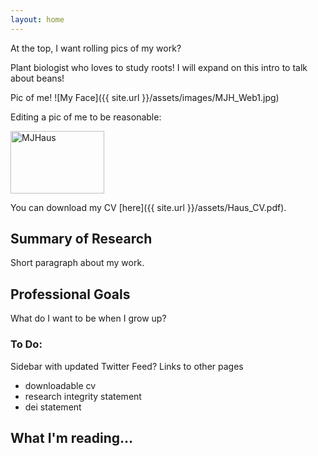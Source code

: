 ```yaml
---
layout: home
---
```

At the top, I want rolling pics of my work?

Plant biologist who loves to study roots! I will expand on this intro to talk about beans!

Pic of me!
![My Face]({{ site.url }}/assets/images/MJH_Web1.jpg)

Editing a pic of me to be reasonable:

<img src="{{ site.url }}/assets/images/MJH_Web1.jpg" alt="MJHaus"
	title="My face" width="150" height="100" />

You can download my CV [here]({{ site.url }}/assets/Haus_CV.pdf).

## Summary of Research

Short paragraph about my work.

## Professional Goals

What do I want to be when I grow up?

### To Do:
Sidebar with updated Twitter Feed?
Links to other pages
  - downloadable cv
  - research integrity statement
  - dei statement
  
## What I'm reading...
